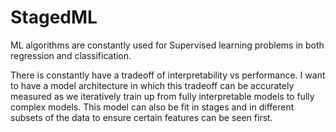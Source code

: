 # StagedML
ML algorithms are constantly used for Supervised learning problems in both regression and classification. 

There is constantly have a tradeoff of interpretability vs performance. I want to have a model architecture in which this tradeoff can be accurately measured as we iteratively train up from fully interpretable models to fully complex models. This model can also be fit in stages and in different subsets of the data to ensure certain features can be seen first.

